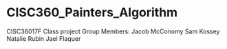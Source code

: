 # CISC360_Painters_Algorithm
CISC36017F Class project
Group Members:
Jacob McConomy
Sam Kossey
Natalie Rubin
Jael Flaquer